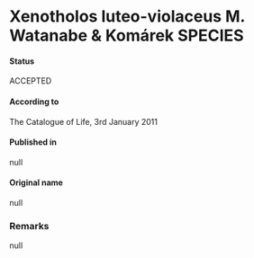 # Xenotholos luteo-violaceus M. Watanabe & Komárek SPECIES

#### Status
ACCEPTED

#### According to
The Catalogue of Life, 3rd January 2011

#### Published in
null

#### Original name
null

### Remarks
null